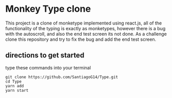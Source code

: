 # Monkey Type clone

This project is a clone of monketype implemented using react.js, all of the functionality of the typing is exactly as monketypes, however there is a bug with the autoscroll, and also the end test screen its not done. As a challenge clone this repository and try to fix the bug and add the end test screen.

## directions to get started

type these commands into your terminal

```
git clone https://github.com/SantiagoG14/Type.git
cd Type
yarn add
yarn start
```
